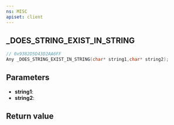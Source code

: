 ```yaml
---
ns: MISC
apiset: client
---
```

## _DOES_STRING_EXIST_IN_STRING

```c
// 0x9382D5D43D2AA6FF
Any _DOES_STRING_EXIST_IN_STRING(char* string1,char* string2);
```


## Parameters
* **string1**:
* **string2**:

## Return value